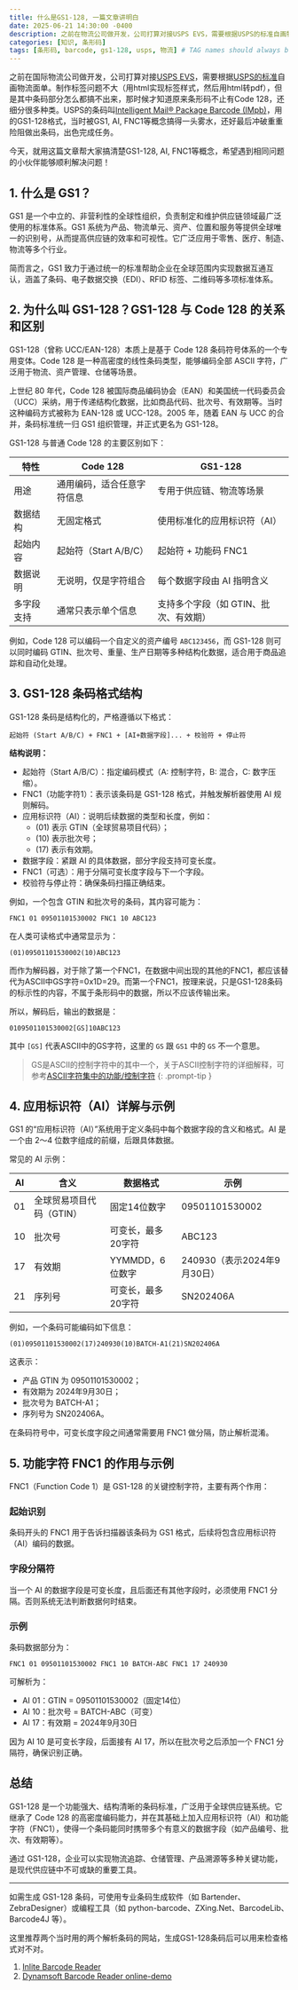 ```yaml
---
title: 什么是GS1-128, 一篇文章讲明白
date: 2025-06-21 14:30:00 -0400
description: 之前在物流公司做开发，公司打算对接USPS EVS，需要根据USPS的标准自画物流面单。制作标签问题不大（用html实现标签样式，然后用html转pdf），但是其中条码部分怎么都搞不出来，那时候才知道原来条形码不止有Code 128，还细分很多种类。
categories: [知识, 条形码]
tags: [条形码, barcode, gs1-128, usps, 物流] # TAG names should always be lowercase
---
```


之前在国际物流公司做开发，公司打算对接[USPS EVS](https://postalpro.usps.com/shipping/evs)，需要根据[USPS的标准](https://postalpro.usps.com/node/326)自画物流面单。制作标签问题不大（用html实现标签样式，然后用html转pdf），但是其中条码部分怎么都搞不出来，那时候才知道原来条形码不止有Code 128，还细分很多种类。USPS的条码叫[Intelligent Mail® Package Barcode (IMpb)](https://postalpro.usps.com/shipping/impb)，用的GS1-128格式，当时被GS1, AI, FNC1等概念搞得一头雾水，还好最后冲破重重险阻做出条码，出色完成任务。

今天，就用这篇文章帮大家搞清楚GS1-128, AI, FNC1等概念，希望遇到相同问题的小伙伴能够顺利解决问题！

## 1. 什么是 GS1？

GS1 是一个中立的、非营利性的全球性组织，负责制定和维护供应链领域最广泛使用的标准体系。GS1 系统为产品、物流单元、资产、位置和服务等提供全球唯一的识别号，从而提高供应链的效率和可视性。它广泛应用于零售、医疗、制造、物流等多个行业。

简而言之，GS1 致力于通过统一的标准帮助企业在全球范围内实现数据互通互认，涵盖了条码、电子数据交换（EDI）、RFID 标签、二维码等多项标准体系。

## 2. 为什么叫 GS1-128？GS1-128 与 Code 128 的关系和区别

GS1-128（曾称 UCC/EAN-128）本质上是基于 Code 128 条码符号体系的一个专用变体。Code 128 是一种高密度的线性条码类型，能够编码全部 ASCII 字符，广泛用于物流、资产管理、仓储等场景。

上世纪 80 年代，Code 128 被国际商品编码协会（EAN）和美国统一代码委员会（UCC）采纳，用于传递结构化数据，比如商品代码、批次号、有效期等。当时这种编码方式被称为 EAN-128 或 UCC-128。2005 年，随着 EAN 与 UCC 的合并，条码标准统一归 GS1 组织管理，并正式更名为 GS1-128。

GS1-128 与普通 Code 128 的主要区别如下：

| 特性       | Code 128                   | GS1-128                               |
| ---------- | -------------------------- | ------------------------------------- |
| 用途       | 通用编码，适合任意字符信息 | 专用于供应链、物流等场景              |
| 数据结构   | 无固定格式                 | 使用标准化的应用标识符（AI）          |
| 起始内容   | 起始符（Start A/B/C）      | 起始符 + 功能码 FNC1                  |
| 数据说明   | 无说明，仅是字符组合       | 每个数据字段由 AI 指明含义            |
| 多字段支持 | 通常只表示单个信息         | 支持多个字段（如 GTIN、批次、有效期） |

例如，Code 128 可以编码一个自定义的资产编号 `ABC123456`，而 GS1-128 则可以同时编码 GTIN、批次号、重量、生产日期等多种结构化数据，适合用于商品追踪和自动化处理。

## 3. GS1-128 条码格式结构

GS1-128 条码是结构化的，严格遵循以下格式：

```plaintext
起始符 (Start A/B/C) + FNC1 + [AI+数据字段]... + 校验符 + 停止符
```

**结构说明：**

- 起始符（Start A/B/C）：指定编码模式（A: 控制字符，B: 混合，C: 数字压缩）。
- FNC1（功能字符1）：表示该条码是 GS1-128 格式，并触发解析器使用 AI 规则解码。
- 应用标识符（AI）：说明后续数据的类型和长度，例如：
  - (01) 表示 GTIN（全球贸易项目代码）；
  - (10) 表示批次号；
  - (17) 表示有效期。
- 数据字段：紧跟 AI 的具体数据，部分字段支持可变长度。
- FNC1（可选）：用于分隔可变长度字段与下一个字段。
- 校验符与停止符：确保条码扫描正确结束。

例如，一个包含 GTIN 和批次号的条码，其内容可能为：

```plaintext
FNC1 01 09501101530002 FNC1 10 ABC123
```

在人类可读格式中通常显示为：

```plaintext
(01)09501101530002(10)ABC123
```

而作为解码器，对于除了第一个FNC1，在数据中间出现的其他的FNC1，都应该替代为ASCII中GS字符=0x1D=29。而第一个FNC1，按理来说，只是GS1-128条码的标示性的内容，不属于条形码中的数据，所以不应该传输出来。

所以，解码后，输出的数据是：

```plaintext
0109501101530002[GS]10ABC123
```

其中 `[GS]` 代表ASCII中的GS字符，这里的 `GS` 跟 `GS1` 中的 `GS` 不一个意思。

> GS是ASCII的控制字符中的其中一个，关于ASCII控制字符的详细解释，可参考[ASCII字符集中的功能/控制字符](https://www.crifan.com/the_ascii_character_set_function__control_characters_function__control_code__character_in_ascii/)
{: .prompt-tip }

## 4. 应用标识符（AI）详解与示例

GS1 的“应用标识符（AI）”系统用于定义条码中每个数据字段的含义和格式。AI 是一个由 2～4 位数字组成的前缀，后跟具体数据。

常见的 AI 示例：

| AI  | 含义                     | 数据格式           | 示例                        |
| --- | ------------------------ | ------------------ | --------------------------- |
| 01  | 全球贸易项目代码（GTIN） | 固定14位数字       | 09501101530002              |
| 10  | 批次号                   | 可变长，最多20字符 | ABC123                      |
| 17  | 有效期                   | YYMMDD，6位数字    | 240930（表示2024年9月30日） |
| 21  | 序列号                   | 可变长，最多20字符 | SN202406A                   |

例如，一个条码可能编码如下信息：

```plaintext
(01)09501101530002(17)240930(10)BATCH-A1(21)SN202406A
```

这表示：

- 产品 GTIN 为 09501101530002；
- 有效期为 2024年9月30日；
- 批次号为 BATCH-A1；
- 序列号为 SN202406A。

在条码符号中，可变长度字段之间通常需要用 FNC1 做分隔，防止解析混淆。

## 5. 功能字符 FNC1 的作用与示例

FNC1（Function Code 1）是 GS1-128 的关键控制字符，主要有两个作用：

### 起始识别

条码开头的 FNC1 用于告诉扫描器该条码为 GS1 格式，后续将包含应用标识符（AI）编码的数据。

### 字段分隔符

当一个 AI 的数据字段是可变长度，且后面还有其他字段时，必须使用 FNC1 分隔。否则系统无法判断数据何时结束。

### 示例

条码数据部分为：

```plaintext
FNC1 01 09501101530002 FNC1 10 BATCH-ABC FNC1 17 240930
```

可解析为：

- AI 01：GTIN = 09501101530002（固定14位）
- AI 10：批次号 = BATCH-ABC（可变）
- AI 17：有效期 = 2024年9月30日

因为 AI 10 是可变长字段，后面接有 AI 17，所以在批次号之后添加一个 FNC1 分隔符，确保识别正确。

## 总结

GS1-128 是一个功能强大、结构清晰的条码标准，广泛用于全球供应链系统。它继承了 Code 128 的高密度编码能力，并在其基础上加入应用标识符（AI）和功能字符（FNC1），使得一个条码能同时携带多个有意义的数据字段（如产品编号、批次、有效期等）。

通过 GS1-128，企业可以实现物流追踪、仓储管理、产品溯源等多种关键功能，是现代供应链中不可或缺的重要工具。

---

如需生成 GS1-128 条码，可使用专业条码生成软件（如 Bartender、ZebraDesigner）或编程工具（如 python-barcode、ZXing.Net、BarcodeLib、Barcode4J 等）。  

这里推荐两个当时用的两个解析条码的网站，生成GS1-128条码后可以用来检查格式对不对。

1. [Inlite Barcode Reader](https://online-barcode-reader.inliteresearch.com/)
2. [Dynamsoft Barcode Reader online-demo](https://demo.dynamsoft.com/barcode-reader/)
